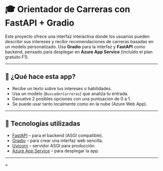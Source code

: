 # 🎓 Orientador de Carreras con FastAPI + Gradio

Este proyecto ofrece una interfaz interactiva donde los usuarios pueden describir sus intereses y recibir recomendaciones de carreras basadas en un modelo personalizado. 
Usa **Gradio** para la interfaz y **FastAPI** como backend, pensado para desplegar en **Azure App Service** (incluido el plan gratuito F1).

---

## 🚀 ¿Qué hace esta app?

- Recibe un texto sobre tus intereses o habilidades.
- Usa un modelo (`BuscadorCarreras`) que analiza tu entrada.
- Devuelve 2 posibles opciones con una puntuacion de 0 a 1.
- Se puede usar tanto localmente como en la nube (Azure Web App).

---

## 🧠 Tecnologías utilizadas

- [FastAPI](https://fastapi.tiangolo.com/) – para el backend (ASGI compatible).
- [Gradio](https://www.gradio.app/) – para crear una interfaz web sencilla.
- [Uvicorn](https://www.uvicorn.org/) – servidor ASGI para producción.
- [Azure App Service](https://learn.microsoft.com/en-us/azure/app-service/) – para desplegar la app.

---
=

